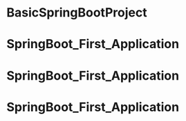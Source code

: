 # BasicSpringBootProject
# SpringBoot_First_Application
# SpringBoot_First_Application
# SpringBoot_First_Application
